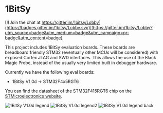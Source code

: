 # 1BitSy

[![Join the chat at https://gitter.im/1bitsy/Lobby](https://badges.gitter.im/1bitsy/Lobby.svg)](https://gitter.im/1bitsy/Lobby?utm_source=badge&utm_medium=badge&utm_campaign=pr-badge&utm_content=badge)

This project includes 1BitSy evaluation boards. These boards are breadboard friendly STM32 (eventually other MCUs will be considered) with exposed Cortex JTAG and SWD interfaces. This allows the use of the Black Magic Probe, instead of the usually very limited built in debugger hardware.

Currently we have the following eval boards:

* 1BitSy V1.0d -> STM32F4x5RGT6

You can find the datasheet of the STM32F415RGT6 chip on the
[STMicroelectronics website](http://www.st.com/content/st_com/en/products/microcontrollers/stm32-32-bit-arm-cortex-mcus/stm32f4-series/stm32f405-415/stm32f415rg.html).

![1BitSy V1.0d legend](/doc/1bitsy_v1_0d_legend.png)
![1BitSy V1.0d legend2](/doc/1bitsy_v1_0d_legend2.png)
![1BitSy V1.0d legend back](/doc/1bitsy_v1_0d_legend_back.png)
